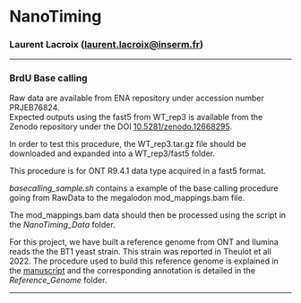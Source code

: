 # NanoTiming
### Laurent Lacroix (laurent.lacroix@inserm.fr)
***
### BrdU Base calling

Raw data are available from ENA repository under accession number PRJEB76824.  
Expected outputs using the fast5 from WT_rep3 is available from the Zenodo repository under the DOI [10.5281/zenodo.12668295](https://doi.org/10.5281/zenodo.12668295).  

In order to test this procedure, the WT_rep3.tar.gz file should be downloaded and expanded into a WT_rep3/fast5 folder.  

This procedure is for ONT R9.4.1 data type acquired in a fast5 format.

*basecalling_sample.sh* contains a example of the base calling procedure going from RawData to the megalodon mod_mappings.bam file.  

The mod_mappings.bam data should then be processed using the script in the *NanoTiming_Data* folder.  

For this project, we have built a reference genome from ONT and Ilumina reads the the BT1 yeast strain. This strain was reported in Theulot et all 2022. The procedure used to build this reference genome is explained in the [manuscript](https://doi.org/10.1101/2024.07.05.602252) and the corresponding annotation is detailed in the *Reference_Genome* folder.  

***
